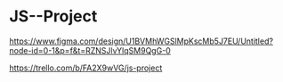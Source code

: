# JS--Project

https://www.figma.com/design/U1BVMhWGSlMpKscMb5J7EU/Untitled?node-id=0-1&p=f&t=RZNSJlvYlqSM9QgG-0

https://trello.com/b/FA2X9wVG/js-project
